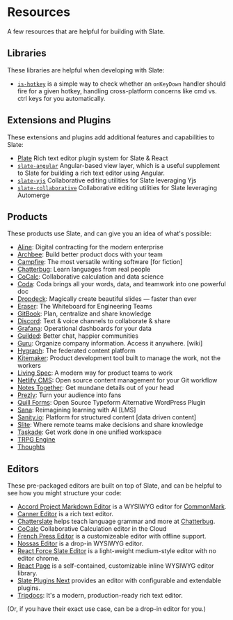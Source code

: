 # Resources

A few resources that are helpful for building with Slate.

## Libraries

These libraries are helpful when developing with Slate:

- [`is-hotkey`](https://github.com/ianstormtaylor/is-hotkey) is a simple way to check whether an `onKeyDown` handler should fire for a given hotkey, handling cross-platform concerns like cmd vs. ctrl keys for you automatically.

## Extensions and Plugins

These extensions and plugins add additional features and capabilities to Slate:

- [Plate](https://github.com/udecode/plate) Rich text editor plugin system for Slate & React
- [`slate-angular`](https://github.com/worktile/slate-angular) Angular-based view layer, which is a useful supplement to Slate for building a rich text editor using Angular.
- [`slate-yjs`](https://github.com/BitPhinix/slate-yjs/) Collaborative editing utilities for Slate leveraging Yjs
- [`slate-collaborative`](https://github.com/cudr/slate-collaborative) Collaborative editing utilities for Slate leveraging Automerge

## Products

These products use Slate, and can give you an idea of what's possible:

- [Aline](https://www.aline.co/): Digital contracting for the modern enterprise
- [Archbee](https://archbee.io/): Build better product docs with your team
- [Campfire](https://www.campfirewriting.com/): The most versatile writing software [for fiction]
- [Chatterbug](https://chatterbug.com/): Learn languages from real people
- [CoCalc](https://cocalc.com/): Collaborative calculation and data science
- [Coda](https://coda.io/): Coda brings all your words, data, and teamwork into one powerful doc
- [Dropdeck](https://www.dropdeck.com/): Magically create beautiful slides — faster than ever
- [Eraser](https://www.tryeraser.com/): The Whiteboard for Engineering Teams
- [GitBook](https://www.gitbook.com/): Plan, centralize and share knowledge
- [Discord](https://discord.com/): Text & voice channels to collaborate & share
- [Grafana](https://grafana.com/): Operational dashboards for your data
- [Guilded](https://www.guilded.gg/): Better chat, happier communities
- [Guru](https://www.getguru.com/): Organize company information. Access it anywhere. [wiki]
- [Hygraph](https://hygraph.com/): The federated content platform
- [Kitemaker](https://kitemaker.co/): Product development tool built to manage the work, not the workers
- [Living Spec](https://livingspec.com/): A modern way for product teams to work
- [Netlify CMS](https://www.netlifycms.org/): Open source content management for your Git workflow
- [Notes Together](https://notestogether.hominidsoftware.com/): Get mundane details out of your head
- [Prezly](https://www.prezly.com/): Turn your audience into fans
- [Quill Forms](https://demo.quillforms.com/): Open Source Typeform Alternative WordPress Plugin
- [Sana](https://www.sanalabs.com): Reimagining learning with AI [LMS]
- [Sanity.io](https://www.sanity.io/): Platform for structured content [data driven content]
- [Slite](https://slite.com/): Where remote teams make decisions and share knowledge
- [Taskade](https://www.taskade.com/): Get work done in one unified workspace
- [TRPG Engine](https://trpg.moonrailgun.com/)
- [Thoughts](https://thoughts.teambition.com/)

## Editors

These pre-packaged editors are built on top of Slate, and can be helpful to see how you might structure your code:

- [Accord Project Markdown Editor](https://github.com/accordproject/web-components) is a WYSIWYG editor for [CommonMark](https://commonmark.org/).
- [Canner Editor](https://github.com/Canner/canner-slate-editor) is a rich text editor.
- [Chatterslate](https://github.com/chatterbugapp/chatterslate) helps teach language grammar and more at [Chatterbug](https://chatterbug.com).
- [CoCalc](https://github.com/sagemathinc/cocalc/) Collaborative Calculation editor in the Cloud
- [French Press Editor](https://github.com/roast-cms/french-press-editor) is a customizeable editor with offline support.
- [Nossas Editor](http://slate-editor.bonde.org/) is a drop-in WYSIWYG editor.
- [React Force Slate Editor](https://github.com/nareshbhatia/react-force/tree/master/packages/slate-editor) is a light-weight medium-style editor with no editor chrome.
- [React Page](https://github.com/react-page/react-page) is a self-contained, customizable inline WYSIWYG editor library.
- [Slate Plugins Next](https://github.com/zbeyens/slate-plugins-next) provides an editor with configurable and extendable plugins.
- [Tripdocs](https://github.com/ctripcorp/tripdocs): It's a modern, production-ready rich text editor.

\(Or, if you have their exact use case, can be a drop-in editor for you.\)
